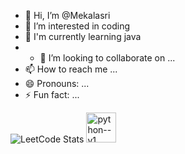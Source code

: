 - 👋 Hi, I’m @Mekalasri
- 👀 I’m interested in coding
- 🌱 I'm currently learning java
- - 💞️ I’m looking to collaborate on ...
- 📫 How to reach me ...
- 😄 Pronouns: ...
- ⚡ Fun fact: ...

![LeetCode Stats](https://leetcard.jacoblin.cool/mekalasri?theme=light&font=M%20PLUS%201&ext=contest)
<img width="48" height="48" src="https://img.icons8.com/color/48/python--v1.png" alt="python--v1"/>
<!---

Mekalasri/Mekalasri is a ✨ special ✨ repository because its `README.md` (this file) appears on your GitHub profile.
You can click the Preview link to take a look at your changes.
--->

 
